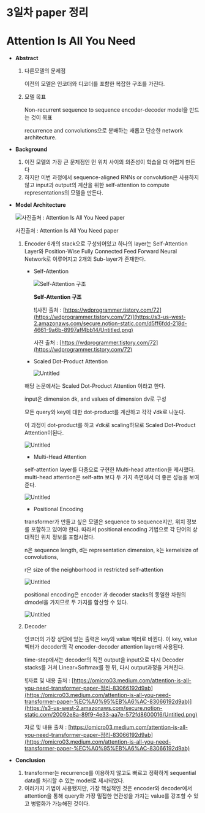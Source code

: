 # 3일차 p****aper 정리****

# **Attention Is All You Need**

- **Abstract**
    1. 다른모델의 문제점
        
        이전의 모델은 인코더와 디코더를 포함한 복잡한 구조를 가진다.
        
    2. 모델 목표
        
        Non-recurrent sequence to sequence encoder-decoder model을 만드는 것이 목표
        
        recurrence and convolutions으로 분배하는 새롭고 단순한 network architecture.
        
- **Background**
    1. 이전 모델의 가장 큰 문제점인 먼 위치 사이의 의존성이 학습을 더 어렵게 만든다
    2. 하지만 이번 과정에서 sequence-aligned RNNs or convolution은 사용하지 않고 input과 
    output의 계산을 위한 self-attention to compute representations의 모델을 만든다.
- **Model Architecture**
    
    ![사진출처 : Attention Is All You Need paper](https://s3-us-west-2.amazonaws.com/secure.notion-static.com/0a8c357c-5208-4b00-a26a-93f67e9ff449/Untitled.png)
    
    사진출처 : Attention Is All You Need paper
    
    1. Encoder
    6개의 stack으로 구성되어있고 하나의 layer는 Self-Attention Layer와 Position-Wise Fully Connected Feed Forward Neural Network로 이루어지고 2개의 Sub-layer가 존재한다.
        - Self-Attention
            
            ![****Self-Attention 구조****](https://s3-us-west-2.amazonaws.com/secure.notion-static.com/9983776c-4861-41ed-97a9-8233d887e164/Untitled.png)
            
            ****Self-Attention 구조****
            
            ![사진 출처 : [https://wdprogrammer.tistory.com/72](https://wdprogrammer.tistory.com/72)](https://s3-us-west-2.amazonaws.com/secure.notion-static.com/d5ff6fdd-218d-4661-9a6b-8997aff4bb14/Untitled.png)
            
            사진 출처 : [https://wdprogrammer.tistory.com/72](https://wdprogrammer.tistory.com/72)
            
        - Scaled Dot-Product Attention
            
            ![Untitled](https://s3-us-west-2.amazonaws.com/secure.notion-static.com/efa09e0f-2797-4cf6-b663-2146dcf94472/Untitled.png)
            
        
        해당 논문에서는 Scaled Dot-Product Attention 이라고 한다.
        
        input은 dimension dk, and values of dimension dv로 구성
        
        모든 query와 key에 대한 dot-product를 계산하고 각각 √dk로 나눈다.
        
        이 과정이 dot-product를 하고  √dk로 scaling하므로 Scaled Dot-Product Attention이된다.
        
        ![Untitled](https://s3-us-west-2.amazonaws.com/secure.notion-static.com/24afeaad-e4f3-4e46-98b4-1e29a7aa509a/Untitled.png)
        
        - Multi-Head Attention
        
        self-attention layer를 다중으로 구현한 Multi-head attention을 제시했다. multi-head attention은 self-attn 보다 두 가지 측면에서 더 좋은 성능을 보여준다.
        
        ![Untitled](https://s3-us-west-2.amazonaws.com/secure.notion-static.com/abd857ea-0a54-4b03-9773-4536770749f2/Untitled.png)
        
        - Positional Encoding
        
        transformer가 만들고 싶은 모델은 sequence to sequence지만, 위치 정보를 포함하고 있어야 한다. 따라서 positional encoding 기법으로 각 단어의 상대적인 위치 정보를 포함시켰다.
        
        n은 sequence length, d는 representation dimension, k는 kernelsize of convolutions, 
        
        r은 size of the neighborhood in restricted self-attention
        
        ![Untitled](https://s3-us-west-2.amazonaws.com/secure.notion-static.com/165a74d8-37ac-439e-9b8d-13655622dbad/Untitled.png)
        
        positional encoding은 encoder 과 decoder stacks의 동일한 차원의 dmodel을 가지므로 두 가지를 합산할 수 있다.
        
        ![Untitled](https://s3-us-west-2.amazonaws.com/secure.notion-static.com/bea0044e-cad7-456b-84fa-c83317ec4af4/Untitled.png)
        
    2. Decoder
        
        인코더의 가장 상단에 있는 출력은 key와 value 벡터로 바뀐다. 이 key, value 벡터가 decoder의 각 encoder-decoder attention layer에 사용된다.
        
        time-step에서는 decoder의 직전 output을 input으로 다시 Decoder stacks를 거쳐 Linear+Softmax를 한 뒤, 다시 output과정을 거쳐친다.
        
        ![자료 및 내용 출처 : [https://omicro03.medium.com/attention-is-all-you-need-transformer-paper-정리-83066192d9ab](https://omicro03.medium.com/attention-is-all-you-need-transformer-paper-%EC%A0%95%EB%A6%AC-83066192d9ab)](https://s3-us-west-2.amazonaws.com/secure.notion-static.com/20092e8a-89f9-4e33-aa7e-572fd8600016/Untitled.png)
        
        자료 및 내용 출처 : [https://omicro03.medium.com/attention-is-all-you-need-transformer-paper-정리-83066192d9ab](https://omicro03.medium.com/attention-is-all-you-need-transformer-paper-%EC%A0%95%EB%A6%AC-83066192d9ab)
        
    
- ****Conclusion****
    1. transformer는 recurrence를 이용하지 않고도 빠르고 정확하게 sequential data를 처리할 수 있는 model로 제시되었다.
    2. 여러가지 기법이 사용됐지만, 가장 핵심적인 것은 encoder와 decoder에서 attention을 통해 query와 가장 밀접한 연관성을 가지는 value를 강조할 수 있고 병렬화가 가능해진 것이다.
